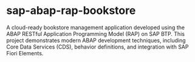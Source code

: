 # sap-abap-rap-bookstore
A cloud-ready bookstore management application developed using the ABAP RESTful Application Programming Model (RAP) on SAP BTP. This project demonstrates modern ABAP development techniques, including Core Data Services (CDS), behavior definitions, and integration with SAP Fiori Elements.
